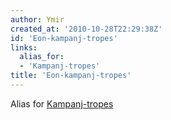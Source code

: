 ```yaml
---
author: Ymir
created_at: '2010-10-28T22:29:38Z'
id: 'Eon-kampanj-tropes'
links:
  alias_for:
  - 'Kampanj-tropes'
title: 'Eon-kampanj-tropes'
---
```


Alias for [Kampanj-tropes]

  [Kampanj-tropes]: Kampanj-tropes